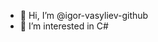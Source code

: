- 👋 Hi, I’m @igor-vasyliev-github
- 👀 I’m interested in C#

<!---
- 🌱 I’m currently learning EPAM University Program - .NET Sel-Paced course.
- 📫 How to reach me <a href="https://www.linkedin.com/in/igor-vasyliev-a0991342/">LinkedIn</a> 
- 💞️ I’m looking to collaborate on ...
- 😄 Pronouns: ...
- ⚡ Fun fact: ...
--->
<!---
igor-vasyliev-github/igor-vasyliev-github is a ✨ special ✨ repository because its `README.md` (this file) appears on your GitHub profile.
You can click the Preview link to take a look at your changes.
--->
